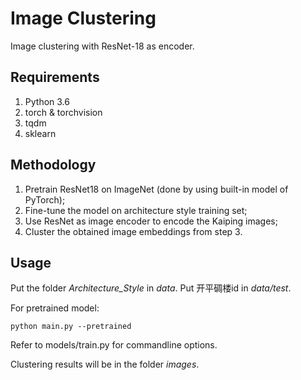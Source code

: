 # Image Clustering
Image clustering with ResNet-18 as encoder.


## Requirements

1. Python 3.6 
2. torch & torchvision
3. tqdm
4. sklearn

## Methodology

1. Pretrain ResNet18 on ImageNet (done by using built-in model of PyTorch);
2. Fine-tune the model on architecture style training set;
3. Use ResNet as image encoder to encode the Kaiping images;
4. Cluster the obtained image embeddings from step 3.

## Usage

Put the folder *Architecture_Style* in *data*. Put 开平碉楼id in *data/test*.


For pretrained model:
    
    python main.py --pretrained
    
Refer to models/train.py for commandline options.

Clustering results will be in the folder *images*.